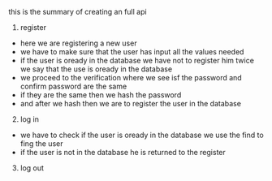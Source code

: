this is the summary of creating an full api

1. register 
- here we are registering  a new user
- we have to make sure that the user has input all the values needed
- if the user is oready in the database we have not to register him twice we say that the use is oready in the database
- we proceed to the verification where we see isf the password and confirm password are the same 
- if they are the same then we hash the password
- and after we hash then we are to register the user in the database

2. log in
- we have to check if the user is oready in the database we use the find to fing the user
- if the user is not in the database he is returned to the register
3. log out